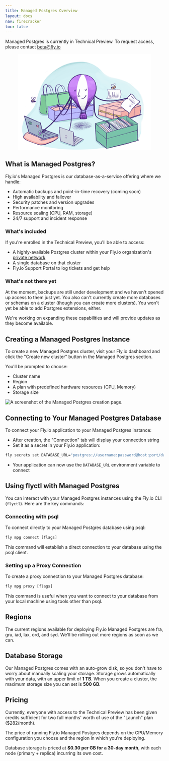 ```yaml
---
title: Managed Postgres Overview
layout: docs
nav: firecracker
toc: false
---
```


<div class="important icon">Managed Postgres is currently in Technical Preview. To request access, please contact <a href="mailto:beta@Fly.io">beta@fly.io</a></div>

<figure class="flex justify-center">
  <img src="/images/Managed_Postgres.png" alt="Illustration by Annie Ruygt of a balloon doing a lot of tasks" class="max-w-lg">
</figure>

## What is Managed Postgres?

Fly.io's Managed Postgres is our database-as-a-service offering where we handle:

- Automatic backups and point-in-time recovery (coming soon)
- High availability and failover
- Security patches and version upgrades
- Performance monitoring
- Resource scaling (CPU, RAM, storage)
- 24/7 support and incident response

### What's included

If you're enrolled in the Technical Preview, you'll be able to access:

- A highly-available Postgres cluster within your Fly.io organization's [private network](/docs/networking/private-networking/)
- A single database on that cluster
- Fly.io Support Portal to log tickets and get help

### What's not there yet

At the moment, backups are still under development and we haven't opened up access to them just yet. You also can't currently create more databases or schemas on a cluster (though you can create more clusters). You won't yet be able to add Postgres extensions, either.

We're working on expanding these capabilities and will provide updates as they become available.

## Creating a Managed Postgres Instance

To create a new Managed Postgres cluster, visit your Fly.io dashboard and click the "Create new cluster" button in the Managed Postgres section.

You'll be prompted to choose:

- Cluster name
- Region
- A plan with predefined hardware resources (CPU, Memory)
- Storage size

<div>
    <img src="/static/images/create-mpg.webp" alt="A screenshot of the Managed Postgres creation page.">
</div>

## Connecting to Your Managed Postgres Database

To connect your Fly.io application to your Managed Postgres instance:

- After creation, the "Connection" tab will display your connection string
- Set it as a secret in your Fly.io application:

```cmd
fly secrets set DATABASE_URL="postgres://username:password@host:port/database"
```

- Your application can now use the `DATABASE_URL` environment variable to connect

## Using flyctl with Managed Postgres

You can interact with your Managed Postgres instances using the Fly.io CLI (`flyctl`). Here are the key commands:

### Connecting with psql

To connect directly to your Managed Postgres database using psql:

```cmd
fly mpg connect [flags]
```

This command will establish a direct connection to your database using the psql client.

### Setting up a Proxy Connection

To create a proxy connection to your Managed Postgres database:

```cmd
fly mpg proxy [flags]
```

This command is useful when you want to connect to your database from your local machine using tools other than psql.

## Regions

The current regions available for deploying Fly.io Managed Postgres are fra, gru, iad, lax, ord, and syd. We'll be rolling out more regions as soon as we can.

## Database Storage

Our Managed Postgres comes with an auto-grow disk, so you don't have to worry about manually scaling your storage. Storage grows automatically with your data, with an upper limit of **1 TB**. When you create a cluster, the maximum storage size you can set is **500 GB**.

## Pricing

Currently, everyone with access to the Technical Preview has been given credits sufficient for two full months' worth of use of the "Launch" plan ($282/month).

The price of running Fly.io Managed Postgres depends on the CPU/Memory configuration you choose and the region in which you're deploying.

Database storage is priced at **$0.30 per GB for a 30-day month**, with each node (primary + replica) incurring its own cost.